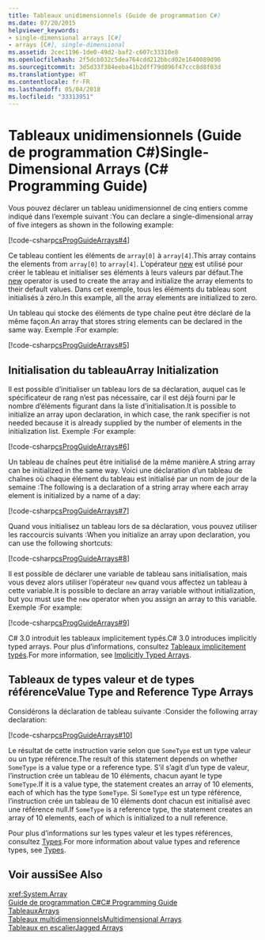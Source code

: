 ```yaml
---
title: Tableaux unidimensionnels (Guide de programmation C#)
ms.date: 07/20/2015
helpviewer_keywords:
- single-dimensional arrays [C#]
- arrays [C#], single-dimensional
ms.assetid: 2cec1196-1de0-49d2-baf2-c607c33310e8
ms.openlocfilehash: 2f5dcb032c5dea764cdd212bbcd02e1640089d96
ms.sourcegitcommit: 3d5d33f384eeba41b2dff79d096f47ccc8d8f03d
ms.translationtype: HT
ms.contentlocale: fr-FR
ms.lasthandoff: 05/04/2018
ms.locfileid: "33313951"
---
```

# <a name="single-dimensional-arrays-c-programming-guide"></a><span data-ttu-id="2959a-102">Tableaux unidimensionnels (Guide de programmation C#)</span><span class="sxs-lookup"><span data-stu-id="2959a-102">Single-Dimensional Arrays (C# Programming Guide)</span></span>
<span data-ttu-id="2959a-103">Vous pouvez déclarer un tableau unidimensionnel de cinq entiers comme indiqué dans l’exemple suivant :</span><span class="sxs-lookup"><span data-stu-id="2959a-103">You can declare a single-dimensional array of five integers as shown in the following example:</span></span>  
  
 [!code-csharp[csProgGuideArrays#4](../../../csharp/programming-guide/arrays/codesnippet/CSharp/single-dimensional-arrays_1.cs)]  
  
 <span data-ttu-id="2959a-104">Ce tableau contient les éléments de `array[0]` à `array[4]`.</span><span class="sxs-lookup"><span data-stu-id="2959a-104">This array contains the elements from `array[0]` to `array[4]`.</span></span> <span data-ttu-id="2959a-105">L’opérateur [new](../../../csharp/language-reference/keywords/new.md) est utilisé pour créer le tableau et initialiser ses éléments à leurs valeurs par défaut.</span><span class="sxs-lookup"><span data-stu-id="2959a-105">The [new](../../../csharp/language-reference/keywords/new.md) operator is used to create the array and initialize the array elements to their default values.</span></span> <span data-ttu-id="2959a-106">Dans cet exemple, tous les éléments du tableau sont initialisés à zéro.</span><span class="sxs-lookup"><span data-stu-id="2959a-106">In this example, all the array elements are initialized to zero.</span></span>  
  
 <span data-ttu-id="2959a-107">Un tableau qui stocke des éléments de type chaîne peut être déclaré de la même façon.</span><span class="sxs-lookup"><span data-stu-id="2959a-107">An array that stores string elements can be declared in the same way.</span></span> <span data-ttu-id="2959a-108">Exemple :</span><span class="sxs-lookup"><span data-stu-id="2959a-108">For example:</span></span>  
  
 [!code-csharp[csProgGuideArrays#5](../../../csharp/programming-guide/arrays/codesnippet/CSharp/single-dimensional-arrays_2.cs)]  
  
## <a name="array-initialization"></a><span data-ttu-id="2959a-109">Initialisation du tableau</span><span class="sxs-lookup"><span data-stu-id="2959a-109">Array Initialization</span></span>  
 <span data-ttu-id="2959a-110">Il est possible d’initialiser un tableau lors de sa déclaration, auquel cas le spécificateur de rang n’est pas nécessaire, car il est déjà fourni par le nombre d’éléments figurant dans la liste d’initialisation.</span><span class="sxs-lookup"><span data-stu-id="2959a-110">It is possible to initialize an array upon declaration, in which case, the rank specifier is not needed because it is already supplied by the number of elements in the initialization list.</span></span> <span data-ttu-id="2959a-111">Exemple :</span><span class="sxs-lookup"><span data-stu-id="2959a-111">For example:</span></span>  
  
 [!code-csharp[csProgGuideArrays#6](../../../csharp/programming-guide/arrays/codesnippet/CSharp/single-dimensional-arrays_3.cs)]  
  
 <span data-ttu-id="2959a-112">Un tableau de chaînes peut être initialisé de la même manière.</span><span class="sxs-lookup"><span data-stu-id="2959a-112">A string array can be initialized in the same way.</span></span> <span data-ttu-id="2959a-113">Voici une déclaration d’un tableau de chaînes où chaque élément du tableau est initialisé par un nom de jour de la semaine :</span><span class="sxs-lookup"><span data-stu-id="2959a-113">The following is a declaration of a string array where each array element is initialized by a name of a day:</span></span>  
  
 [!code-csharp[csProgGuideArrays#7](../../../csharp/programming-guide/arrays/codesnippet/CSharp/single-dimensional-arrays_4.cs)]  
  
 <span data-ttu-id="2959a-114">Quand vous initialisez un tableau lors de sa déclaration, vous pouvez utiliser les raccourcis suivants :</span><span class="sxs-lookup"><span data-stu-id="2959a-114">When you initialize an array upon declaration, you can use the following shortcuts:</span></span>  
  
 [!code-csharp[csProgGuideArrays#8](../../../csharp/programming-guide/arrays/codesnippet/CSharp/single-dimensional-arrays_5.cs)]  
  
 <span data-ttu-id="2959a-115">Il est possible de déclarer une variable de tableau sans initialisation, mais vous devez alors utiliser l’opérateur `new` quand vous affectez un tableau à cette variable.</span><span class="sxs-lookup"><span data-stu-id="2959a-115">It is possible to declare an array variable without initialization, but you must use the `new` operator when you assign an array to this variable.</span></span> <span data-ttu-id="2959a-116">Exemple :</span><span class="sxs-lookup"><span data-stu-id="2959a-116">For example:</span></span>  
  
 [!code-csharp[csProgGuideArrays#9](../../../csharp/programming-guide/arrays/codesnippet/CSharp/single-dimensional-arrays_6.cs)]  
  
 <span data-ttu-id="2959a-117">C# 3.0 introduit les tableaux implicitement typés.</span><span class="sxs-lookup"><span data-stu-id="2959a-117">C# 3.0 introduces implicitly typed arrays.</span></span> <span data-ttu-id="2959a-118">Pour plus d’informations, consultez [Tableaux implicitement typés](../../../csharp/programming-guide/arrays/implicitly-typed-arrays.md).</span><span class="sxs-lookup"><span data-stu-id="2959a-118">For more information, see [Implicitly Typed Arrays](../../../csharp/programming-guide/arrays/implicitly-typed-arrays.md).</span></span>  
  
## <a name="value-type-and-reference-type-arrays"></a><span data-ttu-id="2959a-119">Tableaux de types valeur et de types référence</span><span class="sxs-lookup"><span data-stu-id="2959a-119">Value Type and Reference Type Arrays</span></span>  
 <span data-ttu-id="2959a-120">Considérons la déclaration de tableau suivante :</span><span class="sxs-lookup"><span data-stu-id="2959a-120">Consider the following array declaration:</span></span>  
  
 [!code-csharp[csProgGuideArrays#10](../../../csharp/programming-guide/arrays/codesnippet/CSharp/single-dimensional-arrays_7.cs)]  
  
 <span data-ttu-id="2959a-121">Le résultat de cette instruction varie selon que `SomeType` est un type valeur ou un type référence.</span><span class="sxs-lookup"><span data-stu-id="2959a-121">The result of this statement depends on whether `SomeType` is a value type or a reference type.</span></span> <span data-ttu-id="2959a-122">S’il s’agit d’un type de valeur, l’instruction crée un tableau de 10 éléments, chacun ayant le type `SomeType`.</span><span class="sxs-lookup"><span data-stu-id="2959a-122">If it is a value type, the statement creates an array of 10 elements, each of which has the type `SomeType`.</span></span> <span data-ttu-id="2959a-123">Si `SomeType` est un type référence, l’instruction crée un tableau de 10 éléments dont chacun est initialisé avec une référence null.</span><span class="sxs-lookup"><span data-stu-id="2959a-123">If `SomeType` is a reference type, the statement creates an array of 10 elements, each of which is initialized to a null reference.</span></span>  
  
 <span data-ttu-id="2959a-124">Pour plus d’informations sur les types valeur et les types références, consultez [Types](../../../csharp/language-reference/keywords/types.md).</span><span class="sxs-lookup"><span data-stu-id="2959a-124">For more information about value types and reference types, see [Types](../../../csharp/language-reference/keywords/types.md).</span></span>  
  
## <a name="see-also"></a><span data-ttu-id="2959a-125">Voir aussi</span><span class="sxs-lookup"><span data-stu-id="2959a-125">See Also</span></span>  
 <xref:System.Array>  
 [<span data-ttu-id="2959a-126">Guide de programmation C#</span><span class="sxs-lookup"><span data-stu-id="2959a-126">C# Programming Guide</span></span>](../../../csharp/programming-guide/index.md)  
 [<span data-ttu-id="2959a-127">Tableaux</span><span class="sxs-lookup"><span data-stu-id="2959a-127">Arrays</span></span>](../../../csharp/programming-guide/arrays/index.md)  
 [<span data-ttu-id="2959a-128">Tableaux multidimensionnels</span><span class="sxs-lookup"><span data-stu-id="2959a-128">Multidimensional Arrays</span></span>](../../../csharp/programming-guide/arrays/multidimensional-arrays.md)  
 [<span data-ttu-id="2959a-129">Tableaux en escalier</span><span class="sxs-lookup"><span data-stu-id="2959a-129">Jagged Arrays</span></span>](../../../csharp/programming-guide/arrays/jagged-arrays.md)
